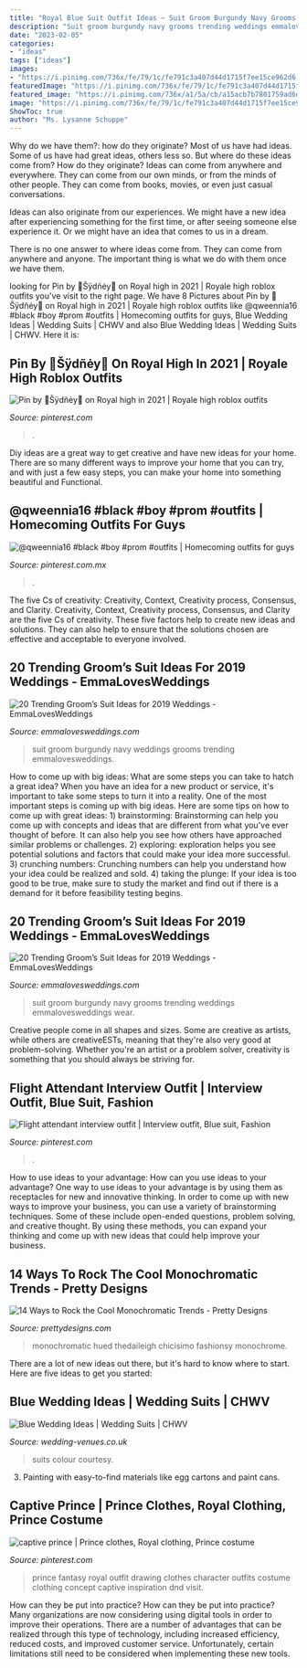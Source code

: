 ```yaml
---
title: "Royal Blue Suit Outfit Ideas ~ Suit Groom Burgundy Navy Grooms Trending Weddings Emmalovesweddings Wear"
description: "Suit groom burgundy navy grooms trending weddings emmalovesweddings wear"
date: "2023-02-05"
categories:
- "ideas"
tags: ["ideas"]
images:
- "https://i.pinimg.com/736x/fe/79/1c/fe791c3a407d44d1715f7ee15ce962d6.jpg"
featuredImage: "https://i.pinimg.com/736x/fe/79/1c/fe791c3a407d44d1715f7ee15ce962d6.jpg"
featured_image: "https://i.pinimg.com/736x/a1/5a/cb/a15acb7b7801759ad6d48db5de3586ac.jpg"
image: "https://i.pinimg.com/736x/fe/79/1c/fe791c3a407d44d1715f7ee15ce962d6.jpg"
ShowToc: true
author: "Ms. Lysanne Schuppe"
---
```



Why do we have them?: how do they originate?
Most of us have had ideas. Some of us have had great ideas, others less so. But where do these ideas come from? How do they originate?
Ideas can come from anywhere and everywhere. They can come from our own minds, or from the minds of other people. They can come from books, movies, or even just casual conversations.

Ideas can also originate from our experiences. We might have a new idea after experiencing something for the first time, or after seeing someone else experience it. Or we might have an idea that comes to us in a dream.

There is no one answer to where ideas come from. They can come from anywhere and anyone. The important thing is what we do with them once we have them.

	

		
looking for Pin by 🌸Šÿdñėy🌸 on Royal high in 2021 | Royale high roblox outfits you've visit to the right page. We have 8 Pictures about Pin by 🌸Šÿdñėy🌸 on Royal high in 2021 | Royale high roblox outfits like @qweennia16 #black #boy #prom #outfits | Homecoming outfits for guys, Blue Wedding Ideas | Wedding Suits | CHWV and also Blue Wedding Ideas | Wedding Suits | CHWV. Here it is:
		
    
## Pin By 🌸Šÿdñėy🌸 On Royal High In 2021 | Royale High Roblox Outfits

<img loading=lazy src="https://i.pinimg.com/736x/fe/79/1c/fe791c3a407d44d1715f7ee15ce962d6.jpg" onerror="this.onerror=null;this.src='https://tse2.mm.bing.net/th?id=OIP.61WMifrtKC5mkN2SyPRmtgHaFx&amp;pid=15.1';" alt="Pin by 🌸Šÿdñėy🌸 on Royal high in 2021 | Royale high roblox outfits">

_Source: pinterest.com_

>. 

	

Diy ideas are a great way to get creative and have new ideas for your home. There are so many different ways to improve your home that you can try, and with just a few easy steps, you can make your home into something beautiful and Functional.

    
## @qweennia16 #black #boy #prom #outfits | Homecoming Outfits For Guys

<img loading=lazy src="https://i.pinimg.com/736x/a1/5a/cb/a15acb7b7801759ad6d48db5de3586ac.jpg" onerror="this.onerror=null;this.src='https://tse2.mm.bing.net/th?id=OIP.H41y-rPowXahto6EZqeb2AHaOz&amp;pid=15.1';" alt="@qweennia16 #black #boy #prom #outfits | Homecoming outfits for guys">

_Source: pinterest.com.mx_

>. 

	

The five Cs of creativity: Creativity, Context, Creativity process, Consensus, and Clarity.
Creativity, Context, Creativity process, Consensus, and Clarity are the five Cs of creativity. These five factors help to create new ideas and solutions. They can also help to ensure that the solutions chosen are effective and acceptable to everyone involved.

    
## 20 Trending Groom’s Suit Ideas For 2019 Weddings - EmmaLovesWeddings

<img loading=lazy src="http://emmalovesweddings.com/wp-content/uploads/2018/09/navy-blue-and-burgundy-groom-wedding-suit-ideas.jpg" onerror="this.onerror=null;this.src='https://tse3.mm.bing.net/th?id=OIP.5CIJ_xLi5B39_EmI1jrilgHaLH&amp;pid=15.1';" alt="20 Trending Groom’s Suit Ideas for 2019 Weddings - EmmaLovesWeddings">

_Source: emmalovesweddings.com_

>suit groom burgundy navy weddings grooms trending emmalovesweddings. 

	

How to come up with big ideas: What are some steps you can take to hatch a great idea?
When you have an idea for a new product or service, it's important to take some steps to turn it into a reality. One of the most important steps is coming up with big ideas. Here are some tips on how to come up with great ideas: 1) brainstorming: Brainstorming can help you come up with concepts and ideas that are different from what you've ever thought of before. It can also help you see how others have approached similar problems or challenges. 2) exploring: exploration helps you see potential solutions and factors that could make your idea more successful. 3) crunching numbers: Crunching numbers can help you understand how your idea could be realized and sold. 4) taking the plunge: If your idea is too good to be true, make sure to study the market and find out if there is a demand for it before feasibility testing begins.

    
## 20 Trending Groom’s Suit Ideas For 2019 Weddings - EmmaLovesWeddings

<img loading=lazy src="http://emmalovesweddings.com/wp-content/uploads/2018/09/unique-groom-wedding-suit-with-navy-and-burgundy.jpg" onerror="this.onerror=null;this.src='https://tse4.mm.bing.net/th?id=OIP.fMcJigd-CUn-wt9zgNpxNAHaLF&amp;pid=15.1';" alt="20 Trending Groom’s Suit Ideas for 2019 Weddings - EmmaLovesWeddings">

_Source: emmalovesweddings.com_

>suit groom burgundy navy grooms trending weddings emmalovesweddings wear. 

	

Creative people come in all shapes and sizes. Some are creative as artists, while others are creativeESTs, meaning that they're also very good at problem-solving. Whether you're an artist or a problem solver, creativity is something that you should always be striving for.

    
## Flight Attendant Interview Outfit | Interview Outfit, Blue Suit, Fashion

<img loading=lazy src="https://i.pinimg.com/736x/59/3b/b6/593bb63af21d5a3322a40561cbfc8fcd.jpg" onerror="this.onerror=null;this.src='https://tse1.mm.bing.net/th?id=OIP.-16iwKN4UO8Wg8OctqiqOgHaJ3&amp;pid=15.1';" alt="Flight attendant interview outfit | Interview outfit, Blue suit, Fashion">

_Source: pinterest.com_

>. 

	

How to use ideas to your advantage: How can you use ideas to your advantage?
One way to use ideas to your advantage is by using them as receptacles for new and innovative thinking. In order to come up with new ways to improve your business, you can use a variety of brainstorming techniques. Some of these include open-ended questions, problem solving, and creative thought. By using these methods, you can expand your thinking and come up with new ideas that could help improve your business.

    
## 14 Ways To Rock The Cool Monochromatic Trends - Pretty Designs

<img loading=lazy src="http://www.prettydesigns.com/wp-content/uploads/2014/05/MONOCHROMATIC-OUTFIT-IDEAS-Wine-Hued-Top.jpg" onerror="this.onerror=null;this.src='https://tse4.mm.bing.net/th?id=OIP.Y6dnsDUIRWxI86Q9Bp55DQHaLG&amp;pid=15.1';" alt="14 Ways to Rock the Cool Monochromatic Trends - Pretty Designs">

_Source: prettydesigns.com_

>monochromatic hued thedaileigh chicisimo fashionsy monochrome. 

	

There are a lot of new ideas out there, but it's hard to know where to start. Here are five ideas to get you started: 

    
## Blue Wedding Ideas | Wedding Suits | CHWV

<img loading=lazy src="https://www.wedding-venues.co.uk/sites/default/files/Blue-Wedding-Suits-yapert.jpg" onerror="this.onerror=null;this.src='https://tse3.mm.bing.net/th?id=OIP.ALlPBFOPoe3ESNAMvBL7MQHaLI&amp;pid=15.1';" alt="Blue Wedding Ideas | Wedding Suits | CHWV">

_Source: wedding-venues.co.uk_

>suits colour courtesy. 

	

3. Painting with easy-to-find materials like egg cartons and paint cans.

    
## Captive Prince | Prince Clothes, Royal Clothing, Prince Costume

<img loading=lazy src="https://i.pinimg.com/736x/31/97/13/319713e801b306b0cf5bf342d1e706d7.jpg" onerror="this.onerror=null;this.src='https://tse3.mm.bing.net/th?id=OIP.X6gHZlhccRAiEP9zN6Lf-QAAAA&amp;pid=15.1';" alt="captive prince | Prince clothes, Royal clothing, Prince costume">

_Source: pinterest.com_

>prince fantasy royal outfit drawing clothes character outfits costume clothing concept captive inspiration dnd visit. 

	

How can they be put into practice?
How can they be put into practice? Many organizations are now considering using digital tools in order to improve their operations.  There are a number of advantages that can be realized through this type of technology, including increased efficiency, reduced costs, and improved customer service. Unfortunately, certain limitations still need to be considered when implementing these new tools.

